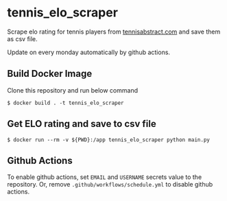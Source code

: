 # tennis_elo_scraper

Scrape elo rating for tennis players from [tennisabstract.com](http://tennisabstract.com/) and save them as csv file.

Update on every monday automatically by github actions.

## Build Docker Image

Clone this repository and run below command

`$ docker build . -t tennis_elo_scraper`

## Get ELO rating and save to csv file

`$ docker run --rm -v ${PWD}:/app tennis_elo_scraper python main.py`

## Github Actions

To enable github actions, set `EMAIL` and `USERNAME` secrets value to the repository.
Or, remove `.github/workflows/schedule.yml` to disable github actions.

